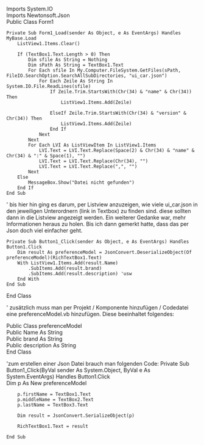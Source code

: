 Imports System.IO</br>
Imports Newtonsoft.Json</br>
Public Class Form1</br>

    Private Sub Form1_Load(sender As Object, e As EventArgs) Handles MyBase.Load
        ListView1.Items.Clear()

        If (TextBox1.Text.Length > 0) Then
            Dim sfile As String = Nothing
            Dim sPath As String = TextBox1.Text
            For Each sfile In My.Computer.FileSystem.GetFiles(sPath, FileIO.SearchOption.SearchAllSubDirectories, "ui_car.json")
                For Each Zeile As String In System.IO.File.ReadLines(sfile)
                    If Zeile.Trim.StartsWith(Chr(34) & "name" & Chr(34)) Then
                        ListView1.Items.Add(Zeile)

                    ElseIf Zeile.Trim.StartsWith(Chr(34) & "version" & Chr(34)) Then
                        ListView1.Items.Add(Zeile)
                    End If
                Next
            Next
            For Each LVI As ListViewItem In ListView1.Items
                LVI.Text = LVI.Text.Replace(Space(2) & Chr(34) & "name" & Chr(34) & ":" & Space(1), "")
                LVI.Text = LVI.Text.Replace(Chr(34), "")
                LVI.Text = LVI.Text.Replace(",", "")
            Next
        Else
            MessageBox.Show("Datei nicht gefunden")
        End If
    End Sub

' bis hier hin ging es darum, per Listview anzuzeigen, wie viele ui_car.json in den jeweiligen Unterordnern (link in Textbox) zu finden sind.
diese sollten dann in die Listview angezeigt werden. Ein weiterer Gedanke war, mehr Informationen heraus zu holen. Bis ich dann gemerkt hatte,
dass das per Json doch viel einfacher geht.

    Private Sub Button1_Click(sender As Object, e As EventArgs) Handles Button1.Click
        Dim result As preferenceModel = JsonConvert.DeserializeObject(Of preferenceModel)(RichTextBox1.Text)
        With ListView1.Items.Add(result.Name)
            .SubItems.Add(result.brand)
            .SubItems.Add(result.description) 'usw
        End With
    End Sub
End Class

' zusätzlich muss man per Projekt / Komponente hinzufügen / Codedatei eine preferenceModel.vb hinzufügen. Diese beeinhaltet folgendes:

Public Class preferenceModel</br>
    Public Name As String</br>
    Public brand As String</br>
    Public description As String</br>
End Class</br>

'zum erstellen einer Json Datei brauch man folgenden Code:
 Private Sub Button1_Click(ByVal sender As System.Object, ByVal e As System.EventArgs) Handles Button1.Click</br>
        Dim p As New preferenceModel</br>

        p.firstName = TextBox1.Text
        p.middleName = TextBox2.Text
        p.lastName = TextBox3.Text

        Dim result = JsonConvert.SerializeObject(p)

        RichTextBox1.Text = result

    End Sub
